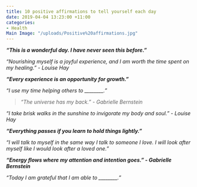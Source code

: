 ```yaml
---
title: 10 positive affirmations to tell yourself each day
date: 2019-04-04 13:23:00 +11:00
categories:
- Health
Main Image: "/uploads/Positive%20affirmations.jpg"
---
```


***“This is a wonderful day. I have never seen this before.”***

*“Nourishing myself is a joyful experience, and I am worth the time spent on my healing.” - Louise Hay*

***“Every experience is an opportunity for growth.”***

*“I use my time helping others to ________.”*

> *“The universe has my back.” - Gabrielle Bernstein*

*“I take brisk walks in the sunshine to invigorate my body and soul.” - Louise Hay*

***“Everything passes if you learn to hold things lightly.”***

*“I will talk to myself in the same way I talk to someone I love. I will look after myself like I would look after a loved one.”*

***“Energy flows where my attention and intention goes.” - Gabrielle Bernstein***

*“Today I am grateful that I am able to ________.”*